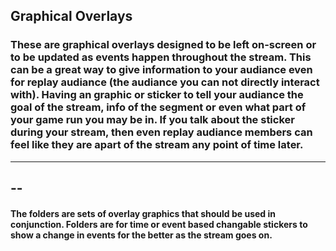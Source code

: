 ## Graphical Overlays

### These are graphical overlays designed to be left on-screen or to be updated as events happen throughout the stream. This can be a great way to give information to your audiance even for replay audiance (the audiance you can not directly interact with). Having an graphic or sticker to tell your audiance the goal of the stream, info of the segment or even what part of your game run you may be in. If you talk about the sticker during your stream, then even replay audiance members can feel like they are apart of the stream any point of time later.

---

--
--


#### The folders are sets of overlay graphics that should be used in conjunction. Folders are for time or event based changable stickers to show a change in events for the better as the stream goes on.
